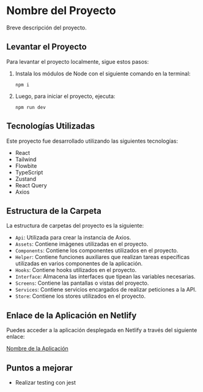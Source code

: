 # Nombre del Proyecto

Breve descripción del proyecto.

## Levantar el Proyecto

Para levantar el proyecto localmente, sigue estos pasos:

1. Instala los módulos de Node con el siguiente comando en la terminal:

    ```
    npm i
    ```

2. Luego, para iniciar el proyecto, ejecuta:

    ```
    npm run dev
    ```

## Tecnologías Utilizadas

Este proyecto fue desarrollado utilizando las siguientes tecnologías:

- React
- Tailwind
- Flowbite
- TypeScript
- Zustand
- React Query
- Axios

## Estructura de la Carpeta

La estructura de carpetas del proyecto es la siguiente:

- `Api`: Utilizada para crear la instancia de Axios.
- `Assets`: Contiene imágenes utilizadas en el proyecto.
- `Components`: Contiene los componentes utilizados en el proyecto.
- `Helper`: Contiene funciones auxiliares que realizan tareas específicas utilizadas en varios componentes de la aplicación.
- `Hooks`: Contiene hooks utilizados en el proyecto.
- `Interface`: Almacena las interfaces que tipean las variables necesarias.
- `Screens`: Contiene las pantallas o vistas del proyecto.
- `Services`: Contiene servicios encargados de realizar peticiones a la API.
- `Store`: Contiene los stores utilizados en el proyecto.

## Enlace de la Aplicación en Netlify

Puedes acceder a la aplicación desplegada en Netlify a través del siguiente enlace:

[Nombre de la Aplicación](https://main--react-themovie.netlify.app/favorites)

## Puntos a mejorar
- Realizar testing con jest